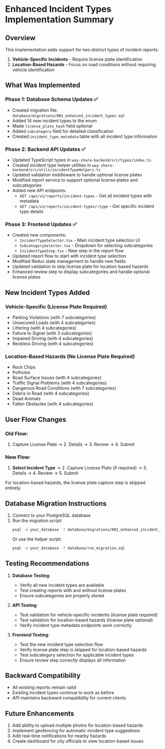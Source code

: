 # Enhanced Incident Types Implementation Summary

## Overview
This implementation adds support for two distinct types of incident reports:
1. **Vehicle-Specific Incidents** - Require license plate identification
2. **Location-Based Hazards** - Focus on road conditions without requiring vehicle identification

## What Was Implemented

### Phase 1: Database Schema Updates ✅
- Created migration file: `database/migrations/001_enhanced_incident_types.sql`
- Added 14 new incident types to the enum
- Made `license_plate_hash` field optional
- Added `subcategory` field for detailed classification
- Created `incident_type_metadata` table with all incident type information

### Phase 2: Backend API Updates ✅
- Updated TypeScript types in `way-share-backend/src/types/index.ts`
- Created incident type helper utilities in `way-share-backend/src/utils/incidentTypeHelpers.ts`
- Updated validation middleware to handle optional license plates
- Modified report service to support optional license plates and subcategories
- Added new API endpoints:
  - `GET /api/v1/reports/incident-types` - Get all incident types with metadata
  - `GET /api/v1/reports/incident-types/:type` - Get specific incident type details

### Phase 3: Frontend Updates ✅
- Created new components:
  - `IncidentTypeSelector.tsx` - Main incident type selection UI
  - `SubcategorySelector.tsx` - Dropdown for selecting subcategories
  - `IncidentTypeStep.tsx` - New step in the report flow
- Updated report flow to start with incident type selection
- Modified Redux state management to handle new fields
- Updated validation to skip license plate for location-based hazards
- Enhanced review step to display subcategories and handle optional license plates

## New Incident Types Added

### Vehicle-Specific (License Plate Required)
- Parking Violations (with 7 subcategories)
- Unsecured Loads (with 4 subcategories)
- Littering (with 4 subcategories)
- Failure to Signal (with 3 subcategories)
- Impaired Driving (with 4 subcategories)
- Reckless Driving (with 4 subcategories)

### Location-Based Hazards (No License Plate Required)
- Rock Chips
- Potholes
- Road Surface Issues (with 4 subcategories)
- Traffic Signal Problems (with 4 subcategories)
- Dangerous Road Conditions (with 7 subcategories)
- Debris in Road (with 4 subcategories)
- Dead Animals
- Fallen Obstacles (with 4 subcategories)

## User Flow Changes

### Old Flow:
1. Capture License Plate → 2. Details → 3. Review → 4. Submit

### New Flow:
1. **Select Incident Type** → 2. Capture License Plate (if required) → 3. Details → 4. Review → 5. Submit

For location-based hazards, the license plate capture step is skipped entirely.

## Database Migration Instructions

1. Connect to your PostgreSQL database
2. Run the migration script:
   ```bash
   psql -d your_database -f database/migrations/001_enhanced_incident_types.sql
   ```
   Or use the helper script:
   ```bash
   psql -d your_database -f database/run_migration.sql
   ```

## Testing Recommendations

1. **Database Testing**:
   - Verify all new incident types are available
   - Test creating reports with and without license plates
   - Ensure subcategories are properly stored

2. **API Testing**:
   - Test validation for vehicle-specific incidents (license plate required)
   - Test validation for location-based hazards (license plate optional)
   - Verify incident type metadata endpoints work correctly

3. **Frontend Testing**:
   - Test the new incident type selection flow
   - Verify license plate step is skipped for location-based hazards
   - Test subcategory selection for applicable incident types
   - Ensure review step correctly displays all information

## Backward Compatibility

- All existing reports remain valid
- Existing incident types continue to work as before
- API maintains backward compatibility for current clients

## Future Enhancements

1. Add ability to upload multiple photos for location-based hazards
2. Implement geofencing for automatic incident type suggestions
3. Add real-time notifications for nearby hazards
4. Create dashboard for city officials to view location-based issues